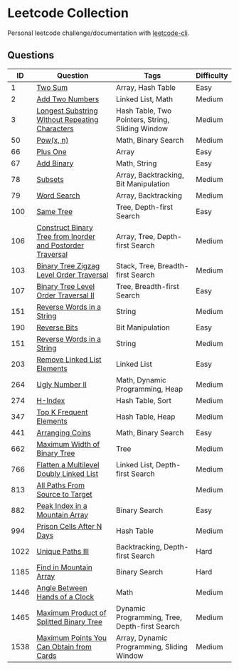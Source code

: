 # Leetcode Collection

Personal leetcode challenge/documentation with
[leetcode-cli](https://github.com/kavimaluskam/leetcode-cli).

## Questions

| ID | Question | Tags | Difficulty |
| -- | -------- | ---- | --------- |
|  1 | [Two Sum](1_two-sum) | Array, Hash Table | Easy |
|  2 | [Add Two Numbers](2_add-two-numbers) | Linked List, Math | Medium |
| 3 | [Longest Substring Without Repeating Characters](3_longest-substring-without-repeating-characters) | Hash Table, Two Pointers, String, Sliding Window | Medium |
| 50 | [Pow(x, n)](50_powx-n) | Math, Binary Search | Medium |
| 66 | [Plus One](66_plus-one) | Array | Easy |
| 67 | [Add Binary](67_add-binary) | Math, String | Easy |
| 78 | [Subsets](78_subsets) | Array, Backtracking, Bit Manipulation | Medium |
| 79 | [Word Search](79_word-search) | Array, Backtracking | Medium |
| 100 | [Same Tree](100_same-tree) | Tree, Depth-first Search | Easy |
| 106 | [Construct Binary Tree from Inorder and Postorder Traversal](106_construct-binary-tree-from-inorder-and-postorder-traversal) | Array, Tree, Depth-first Search | Medium |
| 103 | [Binary Tree Zigzag Level Order Traversal](103_binary-tree-zigzag-level-order-traversal) | Stack, Tree, Breadth-first Search | Medium |
| 107 | [Binary Tree Level Order Traversal II](107_binary-tree-level-order-traversal-ii) | Tree, Breadth-first Search | Easy |
| 151 | [Reverse Words in a String](151_reverse-words-in-a-string) | String | Medium |
| 190 | [Reverse Bits](190_reverse-bits) | Bit Manipulation | Easy |
| 151 | [Reverse Words in a String](151_reverse-words-in-a-string) | String | Medium |
| 203 | [Remove Linked List Elements](203_remove-linked-list-elements) | Linked List | Easy |
| 264 | [Ugly Number II](264_ugly-number-ii) | Math, Dynamic Programming, Heap | Medium |
| 274 | [H-Index](274_h-index) | Hash Table, Sort | Medium |
| 347 | [Top K Frequent Elements](347_top-k-frequent-elements) | Hash Table, Heap | Medium |
| 441 | [Arranging Coins](441_arranging-coins) | Math, Binary Search | Easy |
| 662| [Maximum Width of Binary Tree](662_maximum-width-of-binary-tree) | Tree | Medium |
| 766 | [Flatten a Multilevel Doubly Linked List](766_flatten-a-multilevel-doubly-linked-list) | Linked List, Depth-first Search | Medium |
| 813 | [All Paths From Source to Target](./813_all-paths-from-source-to-target) |  | Medium |
| 882 | [Peak Index in a Mountain Array](./882_peak-index-in-a-mountain-array) | Binary Search | Easy |
| 994 | [Prison Cells After N Days](994_prison-cells-after-n-days) | Hash Table | Medium |
| 1022 | [Unique Paths III](./1022_unique-paths-iii) | Backtracking, Depth-first Search | Hard |
| 1185 | [Find in Mountain Array](./1185_find-in-mountain-array) | Binary Search | Hard |
| 1446| [Angle Between Hands of a Clock](1446_angle-between-hands-of-a-clock) | Math | Medium |
| 1465 | [Maximum Product of Splitted Binary Tree](1465_maximum-product-of-splitted-binary-tree) | Dynamic Programming, Tree, Depth-first Search | Medium |
| 1538 | [Maximum Points You Can Obtain from Cards](./1538_maximum-points-you-can-obtain-from-cards) | Array, Dynamic Programming, Sliding Window | Medium |
